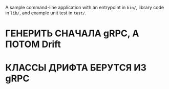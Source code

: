 A sample command-line application with an entrypoint in `bin/`, library code
in `lib/`, and example unit test in `test/`.

# ГЕНЕРИТЬ СНАЧАЛА gRPC, А ПОТОМ Drift 
# КЛАССЫ ДРИФТА БЕРУТСЯ ИЗ gRPC